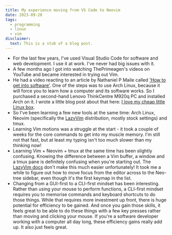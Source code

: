 ```yaml
---
title: My experience moving from VS Code to Neovim
date: 2023-09-28
tags:
  - programming
  - linux
  - vim
disclaimer:
  text: This is a stub of a blog post.
---
```


- For the last few years, I've used Visual Studio Code for software and web
  development. I use it at work. I've never had big issues with it.
- A few months ago I got into watching ThePrimeagen's videos on YouTube and
  became interested in trying out Vim.
- He had a video reacting to an article by Nathaniel P Maile called ['How to get into software'](https://github.com/npmaile/blog/blob/main/posts/2.%20How%20to%20get%20into%20software.md). One of the steps was to use
  Arch Linux, because it will force you to learn how a computer and its software
  works. So I purchased a second-hand Lenovo ThinkCentre M920q PC and installed
  Arch on it. I wrote a little blog post about that here: [I love my cheap little Linux box](/i-love-my-cheap-little-linux-box/).
- So I've been learning a few new tools at the same time: Arch Linux, Neovim
  (specifically the [LazyVim](https://www.lazyvim.org/) distribution, mostly stock settings) and tmux.
- Learning Vim motions was a struggle at the start - it took a couple of weeks
  for the core commands to get into my muscle memory. I'm still not that fast, but at least my typing isn't too much slower than my thinking now!
- Learning Vim + Neovim + tmux at the same time has been slightly confusing.
  Knowing the difference between a Vim buffer, a window and a tmux pane is
  definitely confusing when you're starting out. The [LazyVim docs](https://www.lazyvim.org/keymaps) don't make this
  much easier unfortunately! It took me a while to figure out how to move focus
  from the editor across to the Neo-tree sidebar, even though it's the first
  keymap in the list.
- Changing from a GUI-first to a CLI-first mindset has been interesting. Rather
  than using your mouse to perform functions, a CLI-first mindset requires you to memorise commands and keyboard shortcuts to do those things. While that requires more investment up front, there is huge potential for efficiency to be gained. And once you gain those skills, it feels great to be able to do these things with a few key presses rather than moving and clicking your mouse. If you're a software developer working with a computer all day long, these efficiency gains really add up. It also just feels great.
